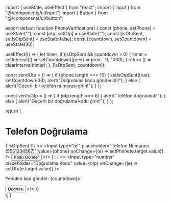 import { useState, useEffect } from "react";
import { Input } from "@/components/ui/input";
import { Button } from "@/components/ui/button";

export default function PhoneVerification() {
  const [phone, setPhone] = useState("");
  const [otp, setOtp] = useState("");
  const [isOtpSent, setIsOtpSent] = useState(false);
  const [countdown, setCountdown] = useState(30);

  useEffect(() => {
    let timer;
    if (isOtpSent && countdown > 0) {
      timer = setInterval(() => setCountdown((prev) => prev - 1), 1000);
    }
    return () => clearInterval(timer);
  }, [isOtpSent, countdown]);

  const sendOtp = () => {
    if (phone.length === 10) {
      setIsOtpSent(true);
      setCountdown(30);
      alert("Doğrulama kodu gönderildi!");
    } else {
      alert("Geçerli bir telefon numarası girin!");
    }
  };

  const verifyOtp = () => {
    if (otp.length === 6) {
      alert("Telefon doğrulandı!");
    } else {
      alert("Geçerli bir doğrulama kodu girin!");
    }
  };

  return (
    <div className="flex flex-col items-center p-6 space-y-4 bg-gray-100 min-h-screen">
      <h1 className="text-xl font-bold">Telefon Doğrulama</h1>
      {!isOtpSent ? (
        <>
          <Input
            type="tel"
            placeholder="Telefon Numarası (5551234567)"
            value={phone}
            onChange={(e) => setPhone(e.target.value)}
          />
          <Button onClick={sendOtp}>Kodu Gönder</Button>
        </>
      ) : (
        <>
          <Input
            type="number"
            placeholder="Doğrulama Kodu"
            value={otp}
            onChange={(e) => setOtp(e.target.value)}
          />
          <p className="text-gray-600">Yeniden kod gönder: {countdown}s</p>
          <Button onClick={verifyOtp}>Doğrula</Button>
        </>
      )}
    </div>
  );
}

